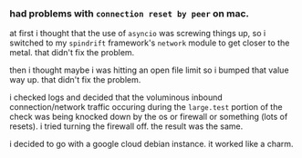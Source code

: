 ### had problems with `connection reset by peer` on mac.

at first i thought that the use of `asyncio` was screwing things up,
so i switched to my `spindrift` framework's `network` module to get
closer to the metal. that didn't fix the problem.

then i thought maybe i was hitting an open file limit so i bumped that value
way up. that didn't fix the problem.

i checked logs and decided that the voluminous inbound connection/network traffic
occuring during the `large.test` portion of the check
was being knocked down by the os or firewall or something
(lots of resets).
i tried turning the firewall off. the result was the same.

i decided to go with a google cloud debian instance.
it worked like a charm.
